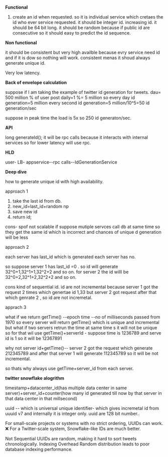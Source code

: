 **Functional**

1) create an id when requested. so it is individual service which cretaes the id who ever service requested.
   it should be integer id.
   increasing id.
   it should be 64 bit long.
   it should be random because if public id are consecutive so it should easy to predict the id sequence.

**Non functional**

it should be consistent but very high availble because evry service need id and if it is dow so nothing will work.
consistent menas it shoud always generate unique id.

Very low latency.

**Back of envelope calculation**

suppose if I am taking the example of twitter id generation for tweets.
dau= 500 million
% of user post daily=1 %= 5 million
so every day id generation=5 million
every second id generation=5 million/10^5=50 id generation/sec

suppose in peak time the load is 5x so 250 id generaton/sec.

**API**

long generateId();
it will be rpc calls because it interacts with internal services so for lower latency will use rpc.

**HLD**

user- LB- appservice--rpc calls--IdGenerationService

**Deep dive**

how to generate unique id with high availability.

approach 1

1) take the last id from db.
2) new_id=last_id+random np
3) save new id
4) return id;

cons- spof
      not scalable if suppose mutiple servces call db at same time so they get the same id which is incorrect and chances of unique d generation will be less

approach 2

each server has last_id which is generated
each server has no.

so suppose server 1 has last_id =0 . so id will generate 32^0+1,32^1+1,32^2+2 and so on.
for server 2 the id willl be 32^0+2,32^1+2,32^2+2 and so on.

cons
kind of sequential id.
id are not incremental because server 1 got the request 2 times which genertae id 1,33 but server 2 got request after that which genrate 2 , so id are not incremetal.


apprach 3

what if we return getTime() --epoch time --no of milliseconds passed from 1970 
so every server will return getTime() which is unique and incremental but what if two servers retrun the time at same time s it will not be unique
so for that wil use getTime()+serverId - suppose time is 1236789 and serve id is 1 so it will be 12367891

why not server id+getTime()-- server 2 got the request which generate 212345789 and after that server 1 will generate 112345789 so it will be not incremental.

so thats why always use getTime+server_id from each server.

**twitter snowflake alogrithm**

timestamp+datacenter_id(has multiple data center in same server)+server_id+counter(how many id generated till now by that server in that data center in that millsecond)

uuid -- which is universal unique identifier- which gives incremetal id from uuuid v7 and internally it is integer only.
uuid are 128 bit number..

For small-scale projects or systems with no strict ordering, UUIDs can work.
❌ For a Twitter-scale system, Snowflake-like IDs are much better.

Not Sequential	UUIDs are random, making it hard to sort tweets chronologically.
Indexing Overhead	Random distribution leads to poor database indexing performance.




